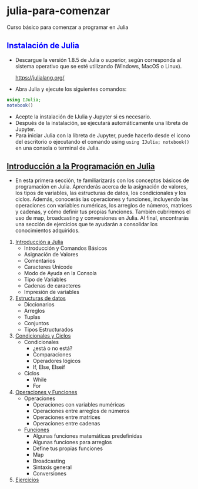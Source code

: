 # julia-para-comenzar
Curso básico para comenzar a programar en Julia
## <font color=blue>Instalación de Julia</font>
* Descargue la versión 1.8.5 de Julia o superior, según corresponda al sistema operativo que se esté utilizando (Windows, MacOS o Linux).

    https://julialang.org/

* Abra Julia y ejecute los siguientes comandos:

```Julia
using IJulia;
notebook()
```
* Acepte la instalación de IJulia y Jupyter si es necesario.
* Después de la instalación, se ejecutará automáticamente una libreta de Jupyter.
* Para iniciar Julia con la libreta de Jupyter, puede hacerlo desde el icono del escritorio o ejecutando el comando using `using IJulia; notebook()` en una consola o terminal de Julia.

## <font color=blue>[Introducción a la Programación en Julia](https://github.com/mrnolasco/julia-para-comenzar/blob/main/Notebook%2001%20-%20Introducci%C3%B3n%20a%20la%20Programaci%C3%B3n%20en%20Julia.ipynb)</font>

* En esta primera sección, te familiarizarás con los conceptos básicos de programación en Julia. Aprenderás acerca de la asignación de valores, los tipos de variables, las estructuras de datos, los condicionales y los ciclos. Además, conocerás las operaciones y funciones, incluyendo las operaciones con variables numéricas, los arreglos de números, matrices y cadenas, y cómo definir tus propias funciones. También cubriremos el uso de map, broadcasting y conversiones en Julia. Al final, encontrarás una sección de ejercicios que te ayudarán a consolidar los conocimientos adquiridos.
1. [Introducción a Julia](https://github.com/mrnolasco/julia-para-comenzar/blob/main/introduccion-a-julia.md)
    * Introducción y Comandos Básicos
    * Asignación de Valores
    * Comentarios
    * Caracteres Unicode
    * Modo de Ayuda en la Consola
    * Tipo de Variables
    * Cadenas de caracteres
    * Impresión de variables
2. [Estructuras de datos]()
    * Diccionarios
    * Arreglos
    * Tuplas
    * Conjuntos
    * Tipos Estructurados
3. [Condicionales y Ciclos]()
    * Condicionales
        * ¿está o no está?
        * Comparaciones
        * Operadores lógicos
        * If, Else, Elseif
    * Ciclos
        * While
        * For       
4. [Operaciones y Funciones]()
    * Operaciones
        * Operaciones con variables numéricas
        * Operaciones entre arreglos de números
        * Operaciones entre matrices
        * Operaciones entre cadenas
    * [Funciones]()
        * Algunas funciones matemáticas predefinidas
        * Algunas funciones para arreglos
        * Define tus propias funciones
        * Map
        * Broadcasting
        * Sintaxis general
        * Conversiones
5. [Ejercicios]()
